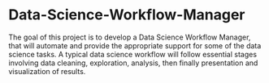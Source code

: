 # Data-Science-Workflow-Manager
The goal of this project is to develop a Data Science Workflow Manager, that will automate and provide the appropriate support for some of the data science tasks. A typical data science workflow will follow essential stages involving data cleaning, exploration, analysis, then finally presentation and visualization of results. 
